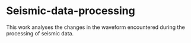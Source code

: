 # Seismic-data-processing
This work analyses the changes in the waveform encountered during the processing of seismic data.
